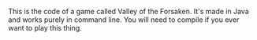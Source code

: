 This is the code of a game called Valley of the Forsaken. It's made in Java and works purely in command line. You will need to compile if you ever want to play this thing.